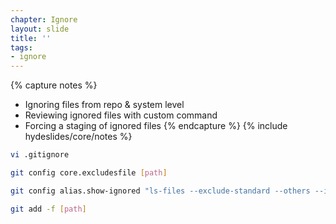 ```yaml
---
chapter: Ignore
layout: slide
title: ''
tags:
- ignore
---
```


{% capture notes %}
* Ignoring files from repo & system level
* Reviewing ignored files with custom command
* Forcing a staging of ignored files
{% endcapture %}
{% include hydeslides/core/notes %}

```bash
vi .gitignore

git config core.excludesfile [path]

git config alias.show-ignored "ls-files --exclude-standard --others --ignored"

git add -f [path]
```

